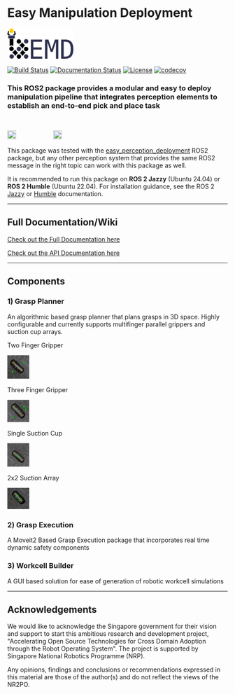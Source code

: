 # Easy Manipulation Deployment 

<img src="./images/emd_logo.png"  width="30%" height="30%">
<br>

[![Build Status](https://github.com/ros-industrial/easy_manipulation_deployment/actions/workflows/build.yml/badge.svg?branch=master)](https://github.com/ros-industrial/easy_manipulation_deployment/actions/workflows/build.yml)
[![Documentation Status](https://readthedocs.org/projects/easy-manipulation-deployment-docs/badge/?version=latest)](https://easy-manipulation-deployment-docs.readthedocs.io/en/latest/?badge=latest)
[![License](https://img.shields.io/github/license/ros-industrial/easy_manipulation_deployment.svg)](https://github.com/ros-industrial/easy_manipulation_deployment/blob/master/LICENSE)
[![codecov](https://codecov.io/gh/tanjpg/easy_manipulation_deployment/branch/develop/graph/badge.svg)](https://codecov.io/gh/tanjpg/easy_manipulation_deployment)

### This ROS2 package provides a modular and easy to deploy manipulation pipeline that integrates perception elements to establish an end-to-end pick and place task
<br>

<img src="./images/grasp_planner.gif"  width="20%" height="20%"> <img src="./images/grasp_execution.gif"  width="20%" height="20%">

This package was tested with the [easy_perception_deployment](https://github.com/ros-industrial/easy_perception_deployment) ROS2 package, but any other perception system that provides the same ROS2 message in the right topic can work with this package as well. 

It is recommended to run this package on **ROS 2 Jazzy** (Ubuntu 24.04) or **ROS 2 Humble** (Ubuntu 22.04).
For installation guidance, see the ROS 2 [Jazzy](https://docs.ros.org/en/jazzy/Installation.html) or [Humble](https://docs.ros.org/en/humble/Installation.html) documentation.

---
## Full Documentation/Wiki

[Check out the Full Documentation here](https://easy-manipulation-deployment-docs.readthedocs.io/)

[Check out the API Documentation here](https://tanjpg.github.io/emd_docs/html/index.html)

---
## Components

### 1) Grasp Planner

An algorithmic based grasp planner that plans grasps in 3D space. Highly configurable and currently supports multifinger parallel grippers and suction cup arrays.

Two Finger Gripper

<img src="./images/two_finger.png"  width="10%" height="10%"> 

Three Finger Gripper

<img src="./images/three_finger.png"  width="10%" height="10%"> 

Single Suction Cup

<img src="./images/single_suction.png"  width="10%" height="10%"> 

2x2 Suction Array

<img src="./images/2x2_array.png"  width="10%" height="10%"> 


### 2) Grasp Execution

A Moveit2 Based Grasp Execution package that incorporates real time dynamic safety components

### 3) Workcell Builder

A GUI based solution for ease of generation of robotic workcell simulations

---
## Acknowledgements

We would like to acknowledge the Singapore government for their vision and support to start this ambitious research and development project, "Accelerating Open Source Technologies for Cross Domain Adoption through the Robot Operating System". The project is supported by Singapore National Robotics Programme (NRP).

Any opinions, findings and conclusions or recommendations expressed in this material are those of the author(s) and do not reflect the views of the NR2PO.

